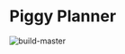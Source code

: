 # Piggy Planner

![build-master](https://github.com/pigplan-club/piggyplanner/workflows/build-master/badge.svg?branch=master)
